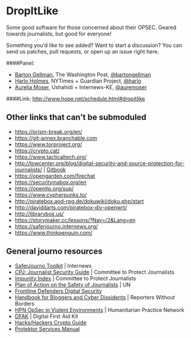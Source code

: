 DropItLike
==========

Some good software for those concerned about their OPSEC.  Geared towards journalists, but good for everyone!

Something you'd like to see added?  Want to start a discussion?  You can send us patches, pull requests, or open up an issue right here.

####Panel:
* [Barton Gellman](https://github.com/b4rton), The Washington Post, [@bartongellman](https://twitter.com/bartongellman)  
* [Harlo Holmes](https://github.com/harlo), NYTimes + Guardian Project, [@harlo](https://twitter.com/harlo)  
* [Aurelia Moser](https://github.com/auremoser), Ushahidi + Internews-KE, [@auremoser](https://twitter.com/auremoser)

####Link: 
<http://www.hope.net/schedule.html#dropitlike>

## Other links that can't be submoduled

* https://prism-break.org/en/
* https://git-annex.branchable.com
* https://www.torproject.org/
* https://crypto.cat/
* https://www.tacticaltech.org/
* http://towcenter.org/blog/digital-security-and-source-protection-for-journalists/ | [Gitbook](http://susanemcg.gitbooks.io/digital-security-for-journalists/)
* https://opengarden.com/firechat
* https://securityinabox.org/en
* https://openitp.org/sup/
* https://www.cypherpunks.to/
* http://piratebox.aod-rpg.de/dokuwiki/doku.php/start
* http://daviddarts.com/piratebox-diy-openwrt/
* http://librarybox.us/
* https://storymaker.cc/lessons/?Nav=/2&Lang=en
* https://saferjourno.internews.org/
* https://www.thinkpenguin.com/

## General journo resources
* [SaferJourno Toolkit](https://saferjourno.internews.org/) | Internews
* [CPJ: Journalist Security Guide](https://cpj.org/reports/2012/04/journalist-security-guide.php) | Committee to Protect Journalists
* [Impunity Index](https://cpj.org/reports/2014/04/impunity-index-getting-away-with-murder.php) | Committee to Protect Journalists
* [Plan of Action on the Safety of Journalists](http://www.unesco.org/new/en/communication-and-information/freedom-of-expression/safety-of-journalists/un-plan-of-action/) | UN
* [Frontline Defenders Digital Security](http://frontlinedefenders.org/digital-security)
* [Handbook for Bloggers and Cyber Dissidents](http://www.rsf.org/IMG/pdf/guide_gb_md-2.pdf) | Reporters Without Borders
* [HPN OpSec in Violent Environments](http://www.odihpn.org/index.php?option=com_k2&view=item&layout=item&id=3159) | Humanitarian Practice Network
* [DFAK](https://digitaldefenders.org/digitalfirstaid/) | Digital First Aid Kit
* [Hacks/Hackers Crypto Guide](https://github.com/hackshackers/hhnyc-crypto/)
* [Protektor Services Manual](http://protektor-blog.blogspot.com/)

